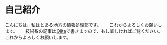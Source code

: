 # 自己紹介
こんにちは、私はとある地方の情報処理部です。　　
これからよろしくお願いします。　　
技術系の記事は[Qiita](https://qiita.com/Info-processing)で書きますので、もし宜しければご覧ください。　　
これからよろしくお願いします。
